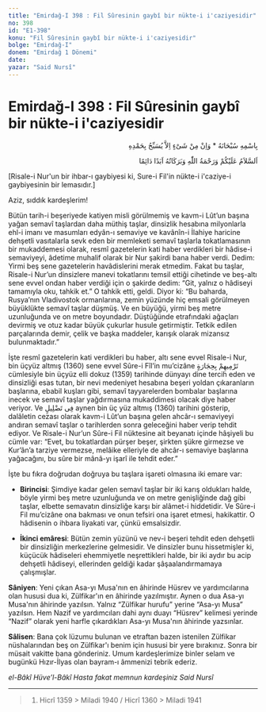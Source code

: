 ```yaml
---
title: "Emirdağ-I 398 : Fil Sûresinin gaybî bir nükte-i i'caziyesidir"
no: 398
id: "E1-398"
konu: "Fil Sûresinin gaybî bir nükte-i i'caziyesidir"
bolge: "Emirdağ-I"
donem: "Emirdağ 1 Dönemi"
date: 
yazar: "Said Nursî"
---
```


# Emirdağ-I 398 : Fil Sûresinin gaybî bir nükte-i i'caziyesidir

<p class="arabic" dir="rtl" title="Meal: “Subhân Allah’ın adıyla” * “Hiçbir şey yoktur ki O'nu hamd ile tesbih etmesin” [İsrâ 17:44]">بِاسْمِهِ سُبْحَانَهُ * وَاِنْ مِنْ شَىْءٍ اِلاَّ يُسَبِّحُ بِحَمْدِهِ</p>

<p class="arabic" dir="rtl" title="Meal: “Allah’ın selâmı, rahmeti ve bereketleri, ebedî ve dâimî olarak üzerinize olsun.”">اَلسَّلاَمُ عَلَيْكُمْ وَرَحْمَةُ اللّٰهِ وَبَرَكَاتُهُ اَبَدًا دَائِمًا</p>

<p class="takdim">[Risale-i Nur'un bir ihbar-ı gaybiyesi ki, Sure-i Fil'in nükte-i i'caziye-i gaybiyesinin bir lemasıdır.]</p>

Aziz, sıddık kardeşlerim!

Bütün tarih-i beşeriyede katiyen misli görülmemiş ve kavm-i Lût’un başına yağan semavî taşlardan daha müthiş taşlar, dinsizlik hesabına milyonlarla ehl-i imanı ve masumları edyân-ı semaviye ve kavânîn-i İlahiye haricine dehşetli vasıtalarla sevk eden bir memleketi semavî taşlarla tokatlamasının bir mukaddemesi olarak, resmî gazetelerin kati haber verdikleri bir hâdise-i semaviyeyi, âdetime muhalif olarak bir Nur şakirdi bana haber verdi. Dedim: Yirmi beş sene gazetelerin havâdislerini merak etmedim. Fakat bu taşlar, Risale-i Nur’un dinsizlere manevi tokatlarını temsil ettiği cihetinde ve beş-altı sene evvel ondan haber verdiği için o şakirde dedim: “Git, yalnız o hâdiseyi tamamıyla oku, tahkik et.” O tahkik etti, geldi. Diyor ki: “Bu baharda, Rusya’nın Vladivostok ormanlarına, zemin yüzünde hiç emsali görülmeyen büyüklükte semavî taşlar düşmüş. Ve en büyüğü, yirmi beş metre uzunluğunda ve on metre boyundadır. Düştüğünde etrafındaki ağaçları devirmiş ve otuz kadar büyük çukurlar husule getirmiştir. Tetkik edilen parçalarında demir, çelik ve başka maddeler, karışık olarak mizansız bulunmaktadır.”

İşte resmî gazetelerin kati verdikleri bu haber, altı sene evvel Risale-i Nur, bin üçyüz altmış (1360) sene evvel Sûre-i Fîl’in mu’cizâne <span class="arabic" dir="rtl" title="">تَرْمِيهِمْ بِحِجَارَةٍ</span> cümlesiyle bin üçyüz elli dokuz (1359) tarihinde dünyayı dine tercih eden ve dinsizliği esas tutan, bir nevi medeniyet hesabına beşeri yoldan çıkaranların başlarına, ebabil kuşları gibi, semavî tayyarelerden bombalar başlarına inecek ve semavî taşlar yağdırmasına mukaddimesi olacak diye haber veriyor. Ve <span class="arabic" dir="rtl" title="">فِى تَضْلِيلٍ</span> aynen bin üç yüz altmış (1360) tarihini gösterip, dalâletin cezası olarak kavm-i Lût’un başına gelen ahcâr-ı semaviyeyi andıran semavî taşlar o tarihlerden sonra geleceğini haber verip tehdit ediyor. Ve Risale-i Nur’un Sûre-i Fil nüktesine ait beyanatı içinde hâşiyeli bu cümle var: “Evet, bu tokatlardan pürşer beşer, şirkten şükre girmezse ve Kur’ân’a tarziye vermezse, melâike elleriyle de ahcâr-ı semaviye başlarına yağacağını, bu sûre bir mânâ-yı işarî ile tehdit eder.”

İşte bu fıkra doğrudan doğruya bu taşlara işareti olmasına iki emare var:

- **Birincisi**: Şimdiye kadar gelen semavî taşlar bir iki karış oldukları halde, böyle yirmi beş metre uzunluğunda ve on metre genişliğinde dağ gibi taşlar, elbette semavatın dinsizliğe karşı bir alâmet-i hiddetidir. Ve Sûre-i Fil mu’cizâne ona bakması ve onun tefsiri ona işaret etmesi, hakikattir. O hâdisenin o ihbara liyakati var, çünkü emsalsizdir.

- **İkinci emâresi**: Bütün zemin yüzünü ve nev-i beşeri tehdit eden dehşetli bir dinsizliğin merkezlerine gelmesidir. Ve dinsizler bunu hissetmişler ki, küçücük hâdiseleri ehemmiyetle neşrettikleri halde, bir iki aydır bu acip dehşetli hâdiseyi, ellerinden geldiği kadar şâşaalandırmamaya çalışmışlar.

**Sâniyen**: Yeni çıkan Asa-yı Musa'nın en âhirinde Hüsrev ve yardımcılarına olan hususi dua ki, Zülfikar'ın en âhirinde yazılmıştır. Aynen o dua Asa-yı Musa'nın âhirinde yazılsın. Yalnız “Zülfikar hurufu” yerine “Asa-yı Musa” yazılsın. Hem Nazif ve yardımcıları dahi aynı duayı “Hüsrev” kelimesi yerinde “Nazif” olarak yeni harfle çıkardıkları Asa-yı Musa'nın âhirinde yazsınlar.

**Sâlisen**: Bana çok lüzumu bulunan ve etraftan bazen istenilen Zülfikar nüshalarından beş on Zülfikar'ı benim için hususi bir yere bırakınız. Sonra bir müsait vakitte bana gönderiniz. Umum kardeşlerimize binler selam ve bugünkü Hızır-İlyas olan bayram-ı âmmenizi tebrik ederiz.

*el-Bâkî Hüve’l-Bâkî*
*Hasta fakat memnun kardeşiniz*
*Said Nursî*

***

> 1. Hicrî 1359 > Miladi 1940 / Hicrî 1360 > Miladi 1941
